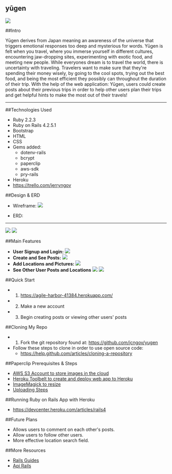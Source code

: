 ## yūgen
![](https://i.imgur.com/ipuTEL7.png)

##Intro

Yūgen derives from Japan meaning an awareness of the universe that triggers emotional responses too deep and mysterious for words.  Yūgen is felt when you travel, where you immerse yourself in different cultures, encountering jaw-dropping sites, experimenting with exotic food, and meeting new people.  While everyones dream is to travel the world, there is uncertainty with traveling.  Travelers want to make sure that they're spending their money wisely, by going to the cool spots, trying out the best food, and being the most efficient they possibly can throughout the duration of their trip.  With the help of the web application: Yūgen, users could create posts about their previous trips in order to help other users plan their trips and get helpful hints to make the most out of their travels!

***

##Technologies Used

- Ruby 2.2.3
- Ruby on Rails 4.2.5.1
- Bootstrap
- HTML
- CSS
- Gems added:
    - dotenv-rails 
    - bcrypt 
    - paperclip
    - aws-sdk
    - pry-rails
- Heroku
- https://trello.com/jerryngov

##Design & ERD
- Wireframe:
![](https://i.imgur.com/21LUaIY.png)

- ERD:
***
![](https://i.imgur.com/VaBjipi.png)
![](https://i.imgur.com/Iaj4vat.png)

##Main Features
- **User Signup and Login:**
    ![](https://i.imgur.com/JgCnKXX.png)
- **Create and See Posts:**
    ![](https://i.imgur.com/4iOKYVA.png)
- **Add Locations and Pictures:**
    ![](https://i.imgur.com/ugoy6ln.png)
- **See Other User Posts and Locations**
    ![](https://i.imgur.com/RqhHEih.png)
    ![](https://i.imgur.com/2ammPxq.png)

##Quick Start
- 1. https://agile-harbor-41384.herokuapp.com/
- 2. Make a new account
- 3. Begin creating posts or viewing other users' posts

##Cloning My Repo
- 1. Fork the git repository found at: https://github.com/jcngov/yugen
- Follow these steps to clone in order to use open source code:
    - https://help.github.com/articles/cloning-a-repository

##Paperclip Prerequisites & Steps
- [AWS S3 Account to store images in the cloud](https://devcenter.heroku.com/articles/s3#s3-setup)
- [Heroku Toolbelt to create and deploy web app to Heroku](https://toolbelt.heroku.com/)
- [ImageMagick to resize](http://www.imagemagick.org/script/index.php)
- [Uploading Steps](https://devcenter.heroku.com/articles/paperclip-s3#configuration)

##Running Ruby on Rails App with Heroku
- https://devcenter.heroku.com/articles/rails4

##Future Plans
- Allows users to comment on each other's posts.
- Allow users to follow other users.
- More effective location search field.


##More Resources
- [Rails Guides](http://guides.rubyonrails.org/)
- [Api Rails](http://api.rubyonrails.org/)
